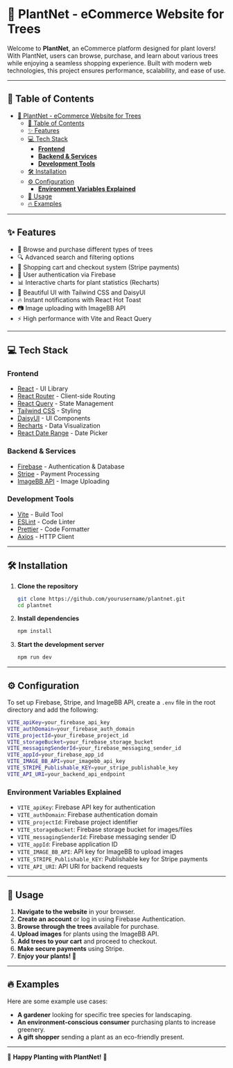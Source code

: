
# 🌱 PlantNet - eCommerce Website for Trees

Welcome to **PlantNet**, an eCommerce platform designed for plant lovers! With PlantNet, users can browse, purchase, and learn about various trees while enjoying a seamless shopping experience. Built with modern web technologies, this project ensures performance, scalability, and ease of use.

---

## 📜 Table of Contents

- [🌱 PlantNet - eCommerce Website for Trees](#-plantnet---ecommerce-website-for-trees)
  - [📜 Table of Contents](#-table-of-contents)
  - [✨ Features](#-features)
  - [💻 Tech Stack](#-tech-stack)
    - [**Frontend**](#frontend)
    - [**Backend \& Services**](#backend--services)
    - [**Development Tools**](#development-tools)
  - [🛠 Installation](#-installation)
  - [⚙️ Configuration](#️-configuration)
    - [**Environment Variables Explained**](#environment-variables-explained)
  - [🚀 Usage](#-usage)
  - [🔥 Examples](#-examples)

---

## ✨ Features

- 🌳 Browse and purchase different types of trees
- 🔍 Advanced search and filtering options
- 🛒 Shopping cart and checkout system (Stripe payments)
- 👤 User authentication via Firebase
- 📊 Interactive charts for plant statistics (Recharts)
- 🎨 Beautiful UI with Tailwind CSS and DaisyUI
- 🔥 Instant notifications with React Hot Toast
- 📷 Image uploading with ImageBB API
- ⚡ High performance with Vite and React Query

---

## 💻 Tech Stack

### **Frontend**
- [React](https://react.dev/) - UI Library
- [React Router](https://reactrouter.com/) - Client-side Routing
- [React Query](https://tanstack.com/query/latest) - State Management
- [Tailwind CSS](https://tailwindcss.com/) - Styling
- [DaisyUI](https://daisyui.com/) - UI Components
- [Recharts](https://recharts.org/en-US/) - Data Visualization
- [React Date Range](https://github.com/hypeserver/react-date-range) - Date Picker

### **Backend & Services**
- [Firebase](https://firebase.google.com/) - Authentication & Database
- [Stripe](https://stripe.com/) - Payment Processing
- [ImageBB API](https://api.imgbb.com/) - Image Uploading

### **Development Tools**
- [Vite](https://vitejs.dev/) - Build Tool
- [ESLint](https://eslint.org/) - Code Linter
- [Prettier](https://prettier.io/) - Code Formatter
- [Axios](https://axios-http.com/) - HTTP Client

---

## 🛠 Installation

1. **Clone the repository**
   ```sh
   git clone https://github.com/yourusername/plantnet.git
   cd plantnet
   ```

2. **Install dependencies**
   ```sh
   npm install
   ```

3. **Start the development server**
   ```sh
   npm run dev
   ```

---

## ⚙️ Configuration

To set up Firebase, Stripe, and ImageBB API, create a `.env` file in the root directory and add the following:

```sh
VITE_apiKey=your_firebase_api_key
VITE_authDomain=your_firebase_auth_domain
VITE_projectId=your_firebase_project_id
VITE_storageBucket=your_firebase_storage_bucket
VITE_messagingSenderId=your_firebase_messaging_sender_id
VITE_appId=your_firebase_app_id
VITE_IMAGE_BB_API=your_imagebb_api_key
VITE_STRIPE_Publishable_KEY=your_stripe_publishable_key
VITE_API_URI=your_backend_api_endpoint
```

### **Environment Variables Explained**
- `VITE_apiKey`: Firebase API key for authentication
- `VITE_authDomain`: Firebase authentication domain
- `VITE_projectId`: Firebase project identifier
- `VITE_storageBucket`: Firebase storage bucket for images/files
- `VITE_messagingSenderId`: Firebase messaging sender ID
- `VITE_appId`: Firebase application ID
- `VITE_IMAGE_BB_API`: API key for ImageBB to upload images
- `VITE_STRIPE_Publishable_KEY`: Publishable key for Stripe payments
- `VITE_API_URI`: API URI for backend requests

---

## 🚀 Usage

1. **Navigate to the website** in your browser.
2. **Create an account** or log in using Firebase Authentication.
3. **Browse through the trees** available for purchase.
4. **Upload images** for plants using the ImageBB API.
5. **Add trees to your cart** and proceed to checkout.
6. **Make secure payments** using Stripe.
7. **Enjoy your plants! 🌱**

---

## 🔥 Examples

Here are some example use cases:

- **A gardener** looking for specific tree species for landscaping.
- **An environment-conscious consumer** purchasing plants to increase greenery.
- **A gift shopper** sending a plant as an eco-friendly present.

---

🌿 **Happy Planting with PlantNet!** 🌿
```
